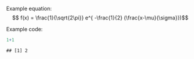 Example equation:
$$ f(x) = \frac{1}{\sqrt{2\pi}}  e^{ -\frac{1}{2} (\frac{x-\mu}{\sigma}})$$

Example code:

``` r
1+1
```

    ## [1] 2
